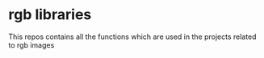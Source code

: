 # rgb libraries
This repos contains all the functions which are used in the projects related to rgb images
